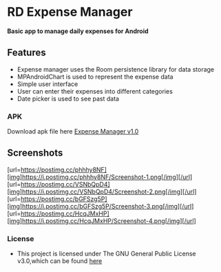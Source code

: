 # RD Expense Manager
**Basic app to manage daily expenses for Android**

## Features
* Expense manager uses the Room persistence library for data storage
* MPAndroidChart is used to represent the expense data
* Simple user interface
* User can enter their expenses into different categories
* Date picker is used to see past data

### APK
Download apk file here [Expense Manager v1.0](https://github.com/Sureshb97/Expense-Manager/releases/download/v1.0.0/ExpenseManagerv1.0.apk)

## Screenshots

[url=https://postimg.cc/phhhy8NF][img]https://i.postimg.cc/phhhy8NF/Screenshot-1.png[/img][/url] [url=https://postimg.cc/VSNbQpD4][img]https://i.postimg.cc/VSNbQpD4/Screenshot-2.png[/img][/url] [url=https://postimg.cc/bGFSzg5P][img]https://i.postimg.cc/bGFSzg5P/Screenshot-3.png[/img][/url] [url=https://postimg.cc/HcqJMxHP][img]https://i.postimg.cc/HcqJMxHP/Screenshot-4.png[/img][/url]

### License

* This project is licensed under The GNU General Public License v3.0,which can be found [here](https://github.com/Sureshb97/Expense-Manager/blob/master/LICENSE.md)

